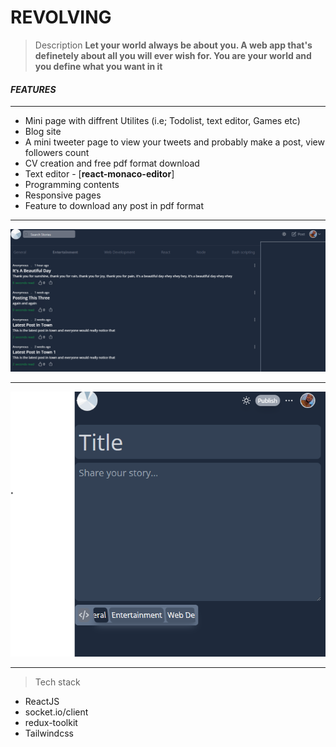 # REVOLVING

> Description **Let your world always be about you. A web app that's definetely about all you will ever wish for. You are your world and you define what you want in it**

#### _**FEATURES**_
---
* Mini page with diffrent Utilites (i.e; Todolist, text editor, Games etc)
* Blog site
* A mini tweeter page to view your tweets and probably make a post, view followers count
* CV creation and free pdf format download
* Text editor - [**react-monaco-editor**]
* Programming contents
* Responsive pages
* Feature to download any post in pdf format
----

![Preview](./src/images/preview.png)

---
![Preview](./src/images/preview1.png)

---

> Tech stack
* ReactJS
* socket.io/client
* redux-toolkit
* Tailwindcss